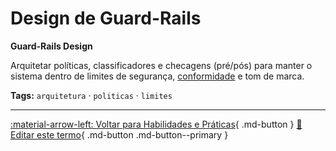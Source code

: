 # Design de Guard-Rails

**Guard-Rails Design**

Arquitetar políticas, classificadores e checagens (pré/pós) para manter o sistema dentro de limites de segurança, [conformidade](../etica-seguranca-governanca/conformidade.md) e tom de marca.


**Tags:** `arquitetura` · `politicas` · `limites`

---

[:material-arrow-left: Voltar para Habilidades e Práticas](index.md){ .md-button }
[📝 Editar este termo](https://github.com/seu-usuario/glossario-ia/edit/main/glossario.yaml){ .md-button .md-button--primary }
